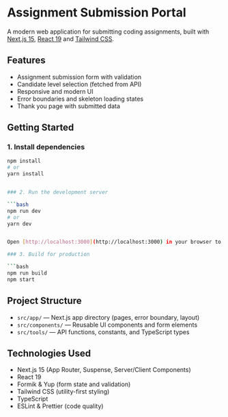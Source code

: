 # Assignment Submission Portal

A modern web application for submitting coding assignments, built with [Next.js 15](https://nextjs.org/), [React 19](https://react.dev/) and [Tailwind CSS](https://tailwindcss.com/).

## Features

- Assignment submission form with validation
- Candidate level selection (fetched from API)
- Responsive and modern UI
- Error boundaries and skeleton loading states
- Thank you page with submitted data

## Getting Started

### 1. Install dependencies

````bash
npm install
# or
yarn install


### 2. Run the development server

```bash
npm run dev
# or
yarn dev


Open [http://localhost:3000](http://localhost:3000) in your browser to see the app.

### 3. Build for production

```bash
npm run build
npm start
````

## Project Structure

- `src/app/` — Next.js app directory (pages, error boundary, layout)
- `src/components/` — Reusable UI components and form elements
- `src/tools/` — API functions, constants, and TypeScript types

## Technologies Used

- Next.js 15 (App Router, Suspense, Server/Client Components)
- React 19
- Formik & Yup (form state and validation)
- Tailwind CSS (utility-first styling)
- TypeScript
- ESLint & Prettier (code quality)
